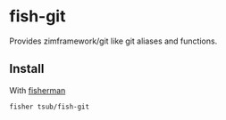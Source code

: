 # fish-git

Provides zimframework/git like git aliases and functions.

## Install

With [fisherman]

```
fisher tsub/fish-git
```

[fisherman]: https://github.com/fisherman/fisherman
